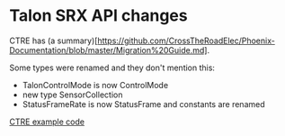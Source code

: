 # Talon SRX API changes

CTRE has (a summary)[https://github.com/CrossTheRoadElec/Phoenix-Documentation/blob/master/Migration%20Guide.md].

Some types were renamed and they don't mention this: 
- TalonControlMode is now ControlMode
- new type SensorCollection
- StatusFrameRate is now StatusFrame and constants are renamed

[CTRE example code](https://github.com/CrossTheRoadElec/Phoenix-Examples-Languages)
